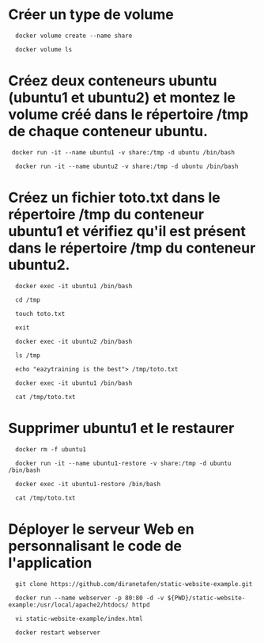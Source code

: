 # Créer un type de volume

````
  docker volume create --name share
````
````
  docker volume ls
````

# Créez deux conteneurs ubuntu (ubuntu1 et ubuntu2) et montez le volume créé dans le répertoire /tmp de chaque conteneur ubuntu.

 ````
  docker run -it --name ubuntu1 -v share:/tmp -d ubuntu /bin/bash
````
````
  docker run -it --name ubuntu2 -v share:/tmp -d ubuntu /bin/bash
````

# Créez un fichier toto.txt dans le répertoire /tmp du conteneur ubuntu1 et vérifiez qu'il est présent dans le répertoire /tmp du conteneur ubuntu2.

````
  docker exec -it ubuntu1 /bin/bash
````
````
  cd /tmp
````
````
  touch toto.txt
````
````
  exit
````
````
  docker exec -it ubuntu2 /bin/bash
````
````
  ls /tmp
````
````
  echo "eazytraining is the best"> /tmp/toto.txt
````
````
  docker exec -it ubuntu1 /bin/bash
````
````
  cat /tmp/toto.txt
````

# Supprimer ubuntu1 et le restaurer

````
  docker rm -f ubuntu1
````
````
  docker run -it --name ubuntu1-restore -v share:/tmp -d ubuntu /bin/bash
````
````
  docker exec -it ubuntu1-restore /bin/bash
````
````
  cat /tmp/toto.txt
````

# Déployer le serveur Web en personnalisant le code de l'application

````
  git clone https://github.com/diranetafen/static-website-example.git
````
````
  docker run --name webserver -p 80:80 -d -v ${PWD}/static-website-example:/usr/local/apache2/htdocs/ httpd
````
````
  vi static-website-example/index.html
````
````
  docker restart webserver
````
